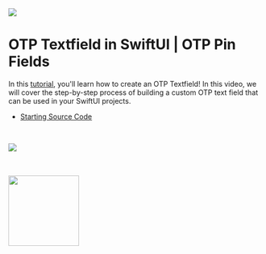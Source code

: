
<a href="https://www.youtube.com/@weschua?sub_confirmation=1">
<img src="https://drive.google.com/uc?export=view&id=1ss6g-zHckW-KFI0D3sCCp3pyCZ-bJIik">
</a>

# OTP Textfield in SwiftUI |  OTP Pin Fields

In this [tutorial](https://youtu.be/0bg7x37p_JU), you'll learn how to create an OTP Textfield! In this video, we will cover the step-by-step process of building a custom OTP text field that can be used in your SwiftUI projects.

- [Starting Source Code](https://github.com/WesCSK/Drag-and-Stick-Floating-Button-SwiftUI)

<br/>

[![](https://markdown-videos.deta.dev/youtube/0bg7x37p_JU)](https://youtu.be/0bg7x37p_JU)

<br/>
<br/>

<a href="https://www.youtube.com/@weschua?sub_confirmation=1">
<img src="https://drive.google.com/uc?export=view&id=1_GqbV9ZO-prNdAjKDqYy4gd9ETfqCMsM" style="width:140px;">
</a>

